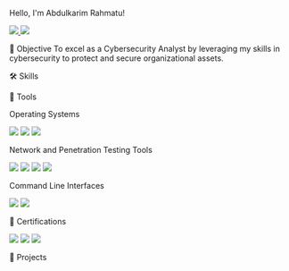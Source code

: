 Hello, I'm Abdulkarim Rahmatu!

<a href="https://www.linkedin.com/in/fameera-yakeen/"> <img src="https://img.shields.io/badge/-LinkedIn-0072b1?&style=for-the-badge&logo=linkedin&logoColor=white" /> </a> 
<a href="mailto:famirapt@gmail.com"> <img src="https://img.shields.io/badge/-Email-D14836?&style=for-the-badge&logo=gmail&logoColor=white" /> </a>

🌟 Objective
To excel as a Cybersecurity Analyst by leveraging my skills in cybersecurity to protect and secure organizational assets.

🛠️ Skills



🧰 Tools

Operating Systems
<div> <img src="https://img.shields.io/badge/-Kali_Linux-557C94?&style=for-the-badge&logo=Linux&logoColor=white" /> 
<img src="https://img.shields.io/badge/-Linux-FCC624?&style=for-the-badge&logo=Linux&logoColor=black" /> 
<img src="https://img.shields.io/badge/-Windows-0078D6?&style=for-the-badge&logo=Windows&logoColor=white" /> 
</div>

Network and Penetration Testing Tools
<div> <img src="https://img.shields.io/badge/-Nmap-378CCC?&style=for-the-badge&logo=Nmap&logoColor=white" /> 
<img src="https://img.shields.io/badge/-Burp_Suite-FF6819?&style=for-the-badge&logo=BurpSuite&logoColor=white" /> 
<img src="https://img.shields.io/badge/-Metasploit-4C4C4C?&style=for-the-badge&logo=Metasploit&logoColor=white" /> 
<img src="https://img.shields.io/badge/-Medusa-000000?&style=for-the-badge&logoColor=white" /> 
</div>

Command Line Interfaces
<div> <img src="https://img.shields.io/badge/-Terminal-000000?&style=for-the-badge&logo=GNOMETerminal&logoColor=white" /> 
<img src="https://img.shields.io/badge/-Command_Line-0078D4?&style=for-the-badge&logo=PowerShell&logoColor=white" /> 
</div>


📜 Certifications
<div> <img src="https://img.shields.io/badge/-EC--Council_Certified-006400?&style=for-the-badge&logoColor=white" /> 
<img src="https://img.shields.io/badge/-SQL_Injection_Expert-4D4D4D?&style=for-the-badge&logoColor=white" /> 
<img src="https://img.shields.io/badge/-Cisco_Intro_to_Cybersecurity-007ACC?&style=for-the-badge&logoColor=white" /> 
</div>

📁 Projects

    




